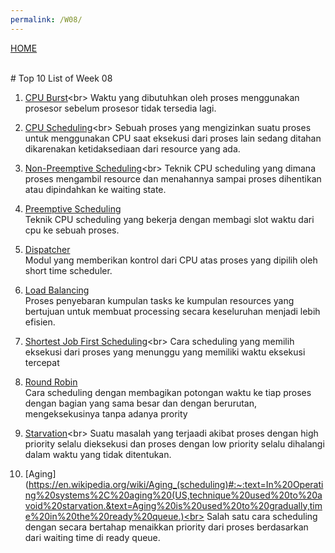 ```yaml
---
permalink: /W08/
---
```

[HOME](../)

<br>
# Top 10 List of Week 08

1. [CPU Burst](http://www2.cs.uregina.ca/~hamilton/courses/330/notes/scheduling/scheduling.html#:~:text=CPU%20burst,%2FO%20bound%20(i.e.%20vi))<br>
   Waktu yang dibutuhkan oleh proses menggunakan prosesor sebelum prosesor tidak tersedia lagi.

2. [CPU Scheduling](https://www.studytonight.com/operating-system/cpu-scheduling#:~:text=CPU%20scheduling%20is%20a%20process,system%20efficient%2C%20fast%20and%20fair.)<br>
   Sebuah proses yang mengizinkan suatu proses untuk menggunakan CPU saat eksekusi dari proses lain sedang ditahan dikarenakan
   ketidaksediaan dari resource yang ada.

3. [Non-Preemptive Scheduling](https://www.tutorialspoint.com/preemptive-and-non-preemptive-scheduling#:~:text=Non%2Dpreemptive%20Scheduling%20is%20a,processor%20switches%20to%20another%20process.)<br>
   Teknik CPU scheduling yang dimana proses mengambil resource dan menahannya sampai proses dihentikan atau dipindahkan ke 
   waiting state.

4. [Preemptive Scheduling](https://www.tutorialspoint.com/preemptive-and-non-preemptive-scheduling)<br>
   Teknik CPU scheduling yang bekerja dengan membagi slot waktu dari cpu ke sebuah proses.   

5. [Dispatcher](https://practice.geeksforgeeks.org/problems/what-is-the-dispatcher)<br>
   Modul yang memberikan kontrol dari CPU atas proses yang dipilih oleh short time scheduler.

6. [Load Balancing](https://en.wikipedia.org/wiki/Load_balancing_(computing))<br>
   Proses penyebaran kumpulan tasks ke kumpulan resources yang bertujuan untuk membuat processing secara 
   keseluruhan menjadi lebih efisien.

7. [Shortest Job First Scheduling](https://en.wikipedia.org/wiki/Shortest_job_next#:~:text=Shortest%20job%20next%20(SJN)%2C,is%20a%20non%2Dpreemptive%20algorithm.)<br>
   Cara scheduling yang memilih eksekusi dari proses yang menunggu yang memiliki waktu eksekusi tercepat

8. [Round Robin](https://en.wikipedia.org/wiki/Round-robin_scheduling)<br>
   Cara scheduling dengan membagikan potongan waktu ke tiap proses dengan bagian yang sama besar dan dengan berurutan, 
   mengeksekusinya tanpa adanya prority

9. [Starvation](https://www.geeksforgeeks.org/difference-between-deadlock-and-starvation-in-os/#:~:text=Starvation%20is%20the%20problem%20that,from%20ever%20getting%20the%20CPU.)<br>
   Suatu masalah yang terjaadi akibat proses dengan high priority selalu dieksekusi dan proses dengan low priority selalu dihalangi 
   dalam waktu yang tidak ditentukan.

10. [Aging](https://en.wikipedia.org/wiki/Aging_(scheduling)#:~:text=In%20Operating%20systems%2C%20aging%20(US,technique%20used%20to%20avoid%20starvation.&text=Aging%20is%20used%20to%20gradually,time%20in%20the%20ready%20queue.)<br>
    Salah satu cara scheduling dengan secara bertahap menaikkan priority dari proses berdasarkan dari waiting time di ready queue.
